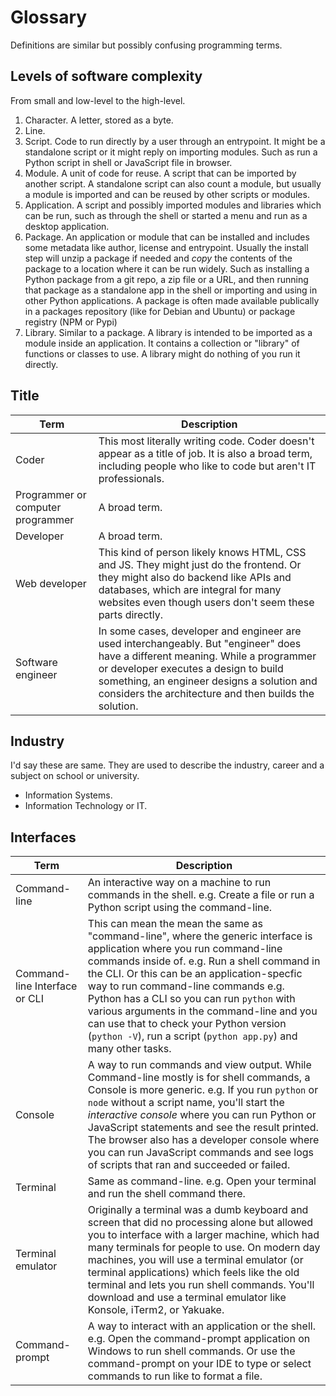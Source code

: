 # Glossary

Definitions are similar but possibly confusing programming terms.


## Levels of software complexity 

From small and low-level to the high-level.

1. Character. A letter, stored as a byte.
2. Line.
3. Script. Code to run directly by a user through an entrypoint. It might be a standalone script or it might reply on importing modules. Such as run a Python script in shell or JavaScript file in browser.
4. Module. A unit of code for reuse. A script that can be imported by another script. A standalone script can also count a module, but usually a module is imported and can be reused by other scripts or modules.
5. Application. A script and possibly imported modules and libraries which can be run, such as through the shell or started a menu and run as a desktop application.
6. Package. An application or module that can be installed and includes some metadata like author, license and entrypoint. Usually the install step will unzip a package if needed and _copy_ the contents of the package to a location where it can be run widely. Such as installing a Python package from a git repo, a zip file or a URL, and then running that package as a standalone app in the shell or importing and using in other Python applications. A package is often made available publically in a packages repository (like for Debian and Ubuntu) or package registry (NPM or Pypi)
7. Library. Similar to a package. A library is intended to be imported as a module inside an application. It contains a collection or "library" of functions or classes to use. A library might do nothing of you run it directly.


## Title

Term | Description 
---  | ---
Coder | This most literally writing code. Coder doesn't appear as a title of job. It is also a broad term, including people who like to code but aren't IT professionals.
Programmer or computer programmer | A broad term.
Developer | A broad term.
Web developer | This kind of person likely knows HTML, CSS and JS. They might just do the frontend. Or they might also do backend like APIs and databases, which are integral for many websites even though users don't seem these parts directly.
Software engineer | In some cases, developer and engineer are used interchangeably. But "engineer" does have a different meaning. While a programmer or developer executes a design to build something, an engineer designs a solution and considers the architecture and then builds the solution.


## Industry 

I'd say these are same. They are used to describe the industry, career and a subject on school or university.

- Information Systems.
- Information Technology or IT.


## Interfaces 

Term | Description 
---  | ---
Command-line | An interactive way on a machine to run commands in the shell. e.g. Create a file or run a Python script using the command-line.
Command-line Interface or CLI | This can mean the mean the same as "command-line", where the generic interface is application where you run command-line commands inside of. e.g. Run a shell command in the CLI. Or this can be an application-specfic way to run command-line commands e.g. Python has a CLI so you can run `python` with various arguments in the command-line and you can use that to check your Python version (`python -V`), run a script (`python app.py`) and many other tasks.
Console | A way to run commands and view output. While Command-line mostly is for shell commands, a Console is more generic. e.g. If you run `python` or `node` without a script name, you'll start the _interactive console_ where you can run Python or JavaScript statements and see the result printed. The browser also has a developer console where you can run JavaScript commands and see logs of scripts that ran and succeeded or failed.
Terminal | Same as command-line. e.g. Open your terminal and run the shell command there.
Terminal emulator | Originally a terminal was a dumb keyboard and screen that did no processing alone but allowed you to interface with a larger machine, which had many terminals for people to use. On modern day machines, you will use a terminal emulator (or terminal applications) which feels like the old terminal and lets you run shell commands. You'll download and use a terminal emulator like Konsole, iTerm2, or Yakuake.
Command-prompt | A way to interact with an application or the shell. e.g. Open the command-prompt application on Windows to run shell commands. Or use the command-prompt on your IDE to type or select commands to run like to format a file.
